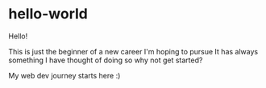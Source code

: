 # hello-world

Hello!

This is just the beginner of a new career I'm hoping to pursue
It has always something I have thought of doing so why not get started?

My web dev journey starts here :)
